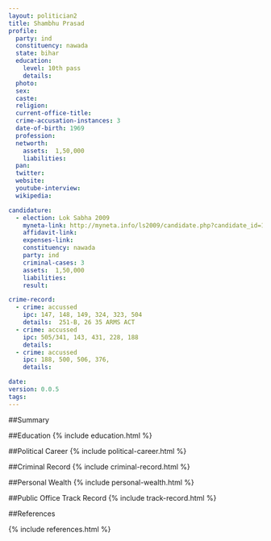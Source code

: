 ```yaml
---
layout: politician2
title: Shambhu Prasad
profile: 
  party: ind
  constituency: nawada
  state: bihar
  education: 
    level: 10th pass
    details: 
  photo: 
  sex: 
  caste: 
  religion: 
  current-office-title: 
  crime-accusation-instances: 3
  date-of-birth: 1969
  profession: 
  networth: 
    assets:  1,50,000
    liabilities: 
  pan: 
  twitter: 
  website: 
  youtube-interview: 
  wikipedia: 

candidature: 
  - election: Lok Sabha 2009
    myneta-link: http://myneta.info/ls2009/candidate.php?candidate_id=1338
    affidavit-link: 
    expenses-link: 
    constituency: nawada 
    party: ind
    criminal-cases: 3
    assets:  1,50,000
    liabilities: 
    result:  

crime-record: 
  - crime: accussed
    ipc: 147, 148, 149, 324, 323, 504
    details:  251-B, 26 35 ARMS ACT  
  - crime: accussed
    ipc: 505/341, 143, 431, 228, 188
    details:    
  - crime: accussed
    ipc: 188, 500, 506, 376,
    details:    

date: 
version: 0.0.5
tags: 
---
```

##Summary


##Education
{% include education.html %}


##Political Career
{% include political-career.html %}


##Criminal Record
{% include criminal-record.html %}


##Personal Wealth
{% include personal-wealth.html %}


##Public Office Track Record
{% include track-record.html %}


##References


{% include references.html %}